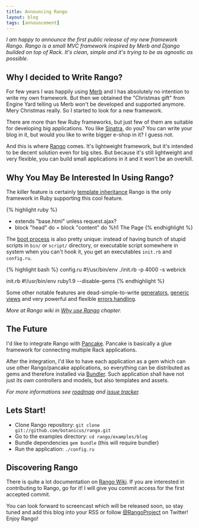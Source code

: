 ```yaml
---
title: Announcing Rango
layout: blog
tags: [announcement]
---
```


*I am happy to announce the first public release of my new framework Rango. Rango is a small MVC framework inspired by Merb and Django builded on top of Rack. It's clean, simple and it's trying to be as agnostic as possible.*

Why I decided to Write Rango?
-----------------------------
For few years I was happily using [Merb](http://github.com/merb/merb) and I has absolutely no intention to write my own framework. But then we obtained the "Christmas gift" from Engine Yard telling us Merb won't be developed and supported anymore. Mery Christmas really. So I started to look for a new framework.

There are more than few Ruby frameworks, but just few of them are suitable for developing big applications. You like [Sinatra](http://github.com/sinatra/sinatra), do you? You can write your blog in it, but would you like to write bigger e-shop in it? I guess not.

And this is where [Rango](http://github.com/botanicus/rango) comes. It's lightweight framework, but it's intended to be decent solution even for big sites. But because it's still lightweight and very flexible, you can build small applications in it and it won't be an overkill.

Why You May Be Interested In Using Rango?
-----------------------------------------

The killer feature is certainly [template inheritance](http://wiki.github.com/botanicus/rango/template-inheritance)
Rango is the only framework in Ruby supporting this cool feature.

{% highlight ruby %}
- extends "base.html" unless request.ajax?
- block "head" do
= block "content" do
  %h1 The Page
{% endhighlight %}

The [boot process](http://wiki.github.com/botanicus/rango/rango-boot-process) is also pretty unique: instead of having bunch of stupid scripts in `bin/` or `script/` directory, or executable script somewhere in system when you can't hook it, you get
an executables `init.rb` and `config.ru`.

{% highlight bash %}
config.ru
#!/usr/bin/env ./init.rb -p 4000 -s webrick

init.rb
#!/usr/bin/env ruby1.9 --disable-gems
{% endhighlight %}

Some other notable features are dead-simple-to-write [generators](http://wiki.github.com/botanicus/rango/generators), [generic views](http://wiki.github.com/botanicus/rango/generic-views) and very powerful and flexible [errors handling](http://wiki.github.com/botanicus/rango/errors-handling).

*More at Rango wiki in [Why use Rango](http://wiki.github.com/botanicus/rango/why-use-rango) chapter.*

The Future
----------
I'd like to integrate Rango with [Pancake](http://github.com/hassox/pancake). Pancake is basically a glue framework for connecting multiple Rack applications.

After the integration, I'd like to have each application as a gem which can use other Rango/pancake applications, so everything can be distributed as gems and therefore installed via [Bundler](http://github.com/wycats/bundler). Such application shall have not just its own controllers and models, but also templates and assets.

*For more informations see [roadmap](http://wiki.github.com/botanicus/rango/roadmap) and [issue tracker](http://github.com/botanicus/rango/issues).*

Lets Start!
-----------
* Clone Rango repository: `git clone git://github.com/botanicus/rango.git `
* Go to the examples directory: `cd rango/examples/blog`
* Bundle dependencies `gem bundle` (this will require bundler)
* Run the application: `./config.ru`

Discovering Rango
----------------

There is quite a lot documentation on [Rango Wiki](http://wiki.github.com/botanicus/rango). If you are interested in contributing to Rango, go for it! I will give you commit access for the first accepted commit.

You can look forward to screencast which will be released soon, so stay tuned and add this blog into your RSS or follow [@RangoProject](http://twitter.com/rangoproject) on Twitter! Enjoy Rango!
